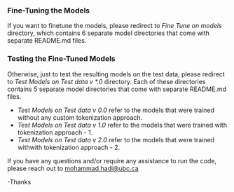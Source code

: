### Fine-Tuning the Models
If you want to finetune the models, please redirect to *Fine Tune on models* directory, which contains 6 separate model directories that come with separate README.md files.

### Testing the Fine-Tuned Models
Otherwise, just to test the resulting models on the test data, please redirect to *Test Models on Test data v \*.0* directory. Each of these directories contains 5 separate model directories that come with separate README.md files.

- *Test Models on Test data v 0.0* refer to the models that were trained without any custom tokenization approach.
- *Test Models on Test data v 1.0* refer to the models that were trained with tokenization approach - 1.
- *Test Models on Test data v 2.0* refer to the models that were trained withwith tokenization approach - 2.

If you have any questions and/or require any assistance to run the code, please reach out to mohammad.hadi@ubc.ca

-Thanks
